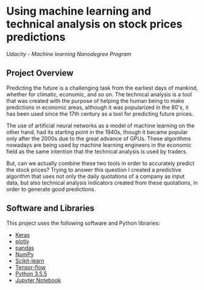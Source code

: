 # Using machine learning and technical analysis on stock prices predictions
*Udacity - Machine learning Nanodegree Program*

## Project Overview
Predicting the future is a challenging task from the earliest days of mankind, whether for climatic, economic, and so on. The technical analysis is a tool that was created with the purpose of helping the human being to make predictions in economic areas, although it was popularized in the 80's, it has been used since the 17th century as a tool for predicting future prices.

The use of artificial neural networks as a model of machine learning on the other hand, had its starting point in the 1940s, though it became popular only after the 2000s due to the great advance of GPUs. These algorithms nowadays are being used by machine learning engineers in the economic field as the same intention that the technical analysis is used by traders.

But, can we actually combine these two tools in order to accurately predict the stock prices? Trying to answer this question I created a predictive algorithm that uses not only the daily quotations of a company as input data, but also technical analysis indicators created from these quotations, in order to generate good predictions.

## Software and Libraries
This project uses the following software and Python libraries:

* [Keras](https://keras.io/)
* [plotly](https://plot.ly/)
* [pandas](http://pandas.pydata.org/)
* [NumPy](http://www.numpy.org/)
* [Scikit-learn](http://scikit-learn.org/stable/)
* [Tensor-flow](https://www.tensorflow.org)
* [Python 3.5.5](https://www.python.org/)
* [Jupyter Notebook](http://jupyter.org/)
